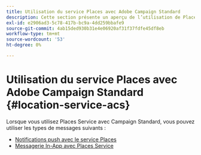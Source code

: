 ```yaml
---
title: Utilisation du service Places avec Adobe Campaign Standard
description: Cette section présente un aperçu de l’utilisation de Places Service avec Campaign Standard.
exl-id: e2906ad3-5c78-417b-bc9a-4dd259bbafe9
source-git-commit: 4ab15ded930b31e4e06920af31f37fdfe45df8eb
workflow-type: tm+mt
source-wordcount: '53'
ht-degree: 0%

---
```


# Utilisation du service Places avec Adobe Campaign Standard {#location-service-acs}

Lorsque vous utilisez Places Service avec Campaign Standard, vous pouvez utiliser les types de messages suivants :

* [Notifications push avec le service Places](/help/use-places-with-other-solutions/places-acs/places-acs-push-notifications.md)
* [Messagerie In-App avec Places Service](/help/use-places-with-other-solutions/places-acs/places-acs-in-app-messages.md)
